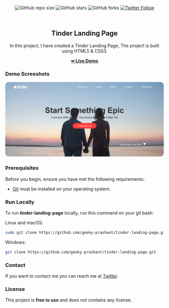 <div align="center">
  
  ![GitHub repo size](https://img.shields.io/github/repo-size/geeky-prashant/tinder-landing-page)
  ![GitHub stars](https://img.shields.io/github/stars/geeky-prashant/tinder-landing-page)
  ![GitHub forks](https://img.shields.io/github/forks/geeky-prashant/tinder-landing-page?style=social)
  [![Twitter Follow](https://img.shields.io/twitter/follow/geekyprashant?style=social)](https://twitter.com/intent/follow?screen_name=geekyprashant)
 
  <br />

  <h2 align="center">Tinder Landing Page</h2>

  In this project, I have created a Tinder Landing Page, The project is built using HTML5 & CSS3.

  <a href="https://geeky-prashant.github.io/tinder-landing-page/"><strong>➥ Live Demo</strong></a>

</div>

### Demo Screeshots

![Tinder Landing Page Desktop Demo](./readme-images/Tinder-Landing-Page.png "Desktop Demo")

### Prerequisites

Before you begin, ensure you have met the following requirements:

* [Git](https://git-scm.com/downloads "Download Git") must be installed on your operating system.

### Run Locally

To run **tinder-landing-page** locally, run this command on your git bash:

Linux and macOS:

```bash
sudo git clone https://github.com/geeky-prashant/tinder-landing-page.git
```

Windows:

```bash
git clone https://github.com/geeky-prashant/tinder-landing-page.git
```

### Contact

If you want to contact me you can reach me at [Twitter](https://www.twitter.com/geekyprashant).

### License

This project is **free to use** and does not contains any license.
